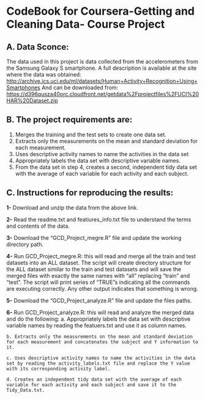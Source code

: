 CodeBook for Coursera-Getting and Cleaning Data- Course Project
=
**A. Data Sconce:**
-
The data used in this project is data collected from the accelerometers from the Samsung Galaxy S smartphone. A full description is available at the site where the data was obtained: 
http://archive.ics.uci.edu/ml/datasets/Human+Activity+Recognition+Using+Smartphones 
And can be downloaded from:
https://d396qusza40orc.cloudfront.net/getdata%2Fprojectfiles%2FUCI%20HAR%20Dataset.zip 

**B. The project requirements are:**
-
1.	Merges the training and the test sets to create one data set.
2.	Extracts only the measurements on the mean and standard deviation for each measurement. 
3.	Uses descriptive activity names to name the activities in the data set
4.	Appropriately labels the data set with descriptive variable names. 
5.	From the data set in step 4, creates a second, independent tidy data set with the average of each variable for each activity and each subject.

**C. Instructions for reproducing the results:**
-
**1-** Download and unzip the data from the above link.

**2-** Read the readme.txt and featiures_info.txt file to understand the terms and contents of the data.

**3-** Download the “GCD_Project_megre.R” file and update the working directory path.

**4-** Run GCD_Project_megre.R: this will read and merge all the train and test datasets into an ALL dataset. The script will create directory structure for the ALL dataset similar to the train and test datasets and will save the merged files with exactly the same names with “all” replacing “train” and “test”. The script will print series of “TRUE”s indicating all the commands are executing correctly. Any other output indicates that something is wrong. 

**5-** Download the “GCD_Project_analyze.R” file and update the files paths.

**6-** Run GCD_Project_analyze.R: this will read and analyze the merged data and do the following:
	a. Appropriately labels the data set with descriptive variable names by reading the featuers.txt and use it as column names.
	
	b. Extracts only the measurements on the mean and standard deviation for each measurement and concatenates the subject and Y information to it.
	
	c. Uses descriptive activity names to name the activities in the data set by reading the activity_labels.txt file and replace the Y value with its corresponding activity label.
	
	d. Creates an independent tidy data set with the average of each variable for each activity and each subject and save it to the Tidy_Data.txt.
	





